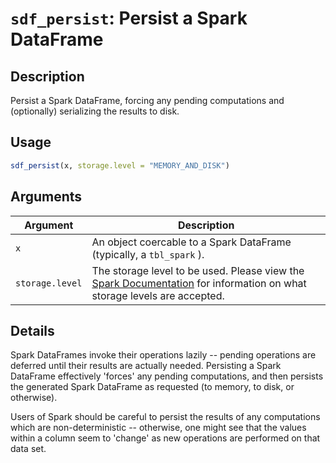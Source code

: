 # `sdf_persist`: Persist a Spark DataFrame

## Description


 Persist a Spark DataFrame, forcing any pending computations and (optionally)
 serializing the results to disk.


## Usage

```r
sdf_persist(x, storage.level = "MEMORY_AND_DISK")
```


## Arguments

Argument      |Description
------------- |----------------
```x```     |     An object coercable to a Spark DataFrame (typically, a `tbl_spark` ).
```storage.level```     |     The storage level to be used. Please view the [Spark Documentation](http://spark.apache.org/docs/latest/programming-guide.html#rdd-persistence)  for information on what storage levels are accepted.

## Details


 Spark DataFrames invoke their operations lazily -- pending operations are
 deferred until their results are actually needed. Persisting a Spark
 DataFrame effectively 'forces' any pending computations, and then persists
 the generated Spark DataFrame as requested (to memory, to disk, or
 otherwise).
 
 Users of Spark should be careful to persist the results of any computations
 which are non-deterministic -- otherwise, one might see that the values
 within a column seem to 'change' as new operations are performed on that
 data set.


